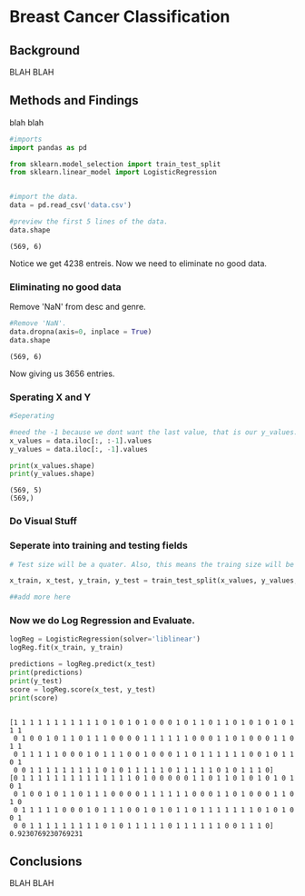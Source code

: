 # Breast Cancer Classification

## Background
BLAH BLAH




## Methods and Findings
blah blah


```python
#imports
import pandas as pd

from sklearn.model_selection import train_test_split 
from sklearn.linear_model import LogisticRegression


#import the data.
data = pd.read_csv('data.csv')

#preview the first 5 lines of the data.
data.shape
```




    (569, 6)



Notice we get 4238 entreis. Now we need to eliminate no good data.

### Eliminating no good data

Remove 'NaN' from desc and genre.


```python
#Remove 'NaN'.
data.dropna(axis=0, inplace = True)
data.shape
```




    (569, 6)



Now giving us 3656 entries.

### Sperating X and Y


```python
#Seperating

#need the -1 because we dont want the last value, that is our y_values.
x_values = data.iloc[:, :-1].values
y_values = data.iloc[:, -1].values

print(x_values.shape)
print(y_values.shape)

```

    (569, 5)
    (569,)


### Do Visual Stuff

### Seperate into training and testing fields


```python
# Test size will be a quater. Also, this means the traing size will be three quaters.

x_train, x_test, y_train, y_test = train_test_split(x_values, y_values, test_size = 0.25, random_state = 0)

##add more here


```

### Now we do Log Regression and Evaluate.


```python
logReg = LogisticRegression(solver='liblinear')
logReg.fit(x_train, y_train)

predictions = logReg.predict(x_test)
print(predictions)
print(y_test)
score = logReg.score(x_test, y_test)
print(score)



```

    [1 1 1 1 1 1 1 1 1 1 1 0 1 0 1 0 1 0 0 0 1 0 1 1 0 1 1 0 1 0 1 0 1 0 1 1 1
     0 1 0 0 1 0 1 1 0 1 1 1 0 0 0 0 1 1 1 1 1 1 0 0 0 1 1 0 1 0 0 0 1 1 0 1 1
     0 1 1 1 1 1 0 0 0 1 0 1 1 1 0 0 1 0 0 0 1 1 0 1 1 1 1 1 1 0 0 1 0 1 1 0 1
     0 0 1 1 1 1 1 1 1 1 1 0 1 0 1 1 1 1 1 0 1 1 1 1 1 0 1 0 1 1 1 0]
    [0 1 1 1 1 1 1 1 1 1 1 1 1 1 1 0 1 0 0 0 0 0 1 1 0 1 1 0 1 0 1 0 1 0 1 0 1
     0 1 0 0 1 0 1 1 0 1 1 1 0 0 0 0 1 1 1 1 1 1 0 0 0 1 1 0 1 0 0 0 1 1 0 1 0
     0 1 1 1 1 1 0 0 0 1 0 1 1 1 0 0 1 0 1 0 1 1 0 1 1 1 1 1 1 1 0 1 0 1 0 0 1
     0 0 1 1 1 1 1 1 1 1 1 0 1 0 1 1 1 1 1 0 1 1 1 1 1 1 0 0 1 1 1 0]
    0.9230769230769231


## Conclusions
BLAH BLAH


